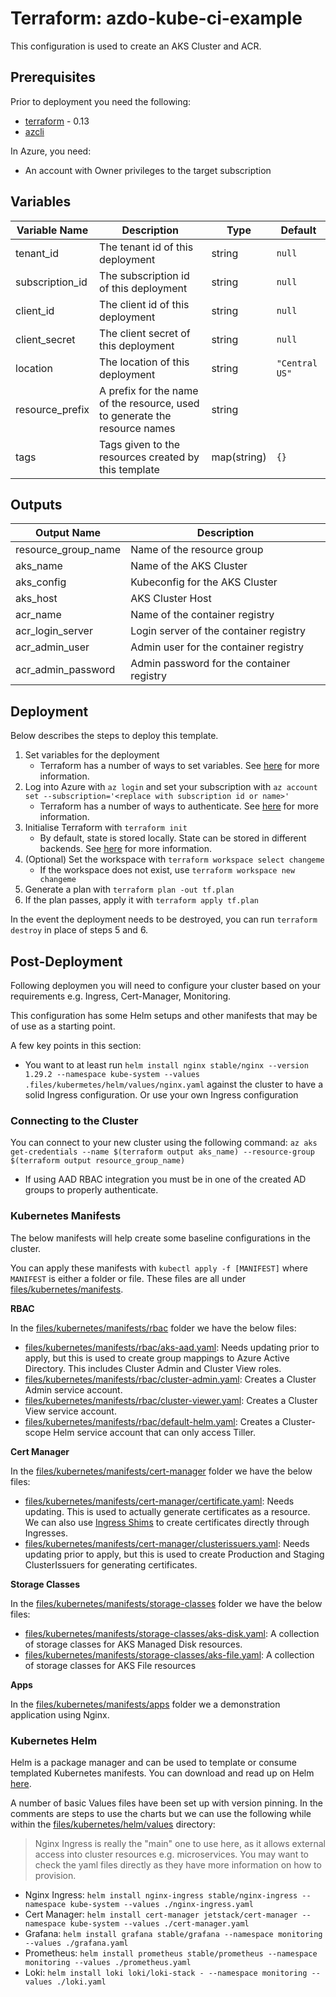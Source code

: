 # Terraform: azdo-kube-ci-example

This configuration is used to create an AKS Cluster and ACR. 

## Prerequisites

Prior to deployment you need the following:

- [terraform](https://www.terraform.io/) - 0.13
- [azcli](https://docs.microsoft.com/en-us/cli/azure/install-azure-cli?view=azure-cli-latest)

In Azure, you need:

- An account with Owner privileges to the target subscription

## Variables

|Variable Name|Description|Type|Default|
|-|-|-|-|
|tenant_id|The tenant id of this deployment|string|`null`|
|subscription_id|The subscription id of this deployment|string|`null`|
|client_id|The client id of this deployment|string|`null`|
|client_secret|The client secret of this deployment|string|`null`|
|location|The location of this deployment|string|`"Central US"`|
|resource_prefix|A prefix for the name of the resource, used to generate the resource names|string||
|tags|Tags given to the resources created by this template|map(string)|`{}`|

## Outputs

|Output Name|Description|
|-|-|
|resource_group_name|Name of the resource group|
|aks_name|Name of the AKS Cluster|
|aks_config|Kubeconfig for the AKS Cluster|
|aks_host|AKS Cluster Host|
|acr_name|Name of the container registry|
|acr_login_server|Login server of the container registry|
|acr_admin_user|Admin user for the container registry|
|acr_admin_password|Admin password for the container registry|

## Deployment

Below describes the steps to deploy this template.

1. Set variables for the deployment
    * Terraform has a number of ways to set variables. See [here](https://www.terraform.io/docs/configuration/variables.html#assigning-values-to-root-module-variables) for more information.
2. Log into Azure with `az login` and set your subscription with `az account set --subscription='<replace with subscription id or name>'`
    * Terraform has a number of ways to authenticate. See [here](https://www.terraform.io/docs/providers/azurerm/guides/azure_cli.html) for more information.
3. Initialise Terraform with `terraform init`
    * By default, state is stored locally. State can be stored in different backends. See [here](https://www.terraform.io/docs/backends/types/index.html) for more information.
4. (Optional) Set the workspace with `terraform workspace select changeme`
    * If the workspace does not exist, use `terraform workspace new changeme`
5. Generate a plan with `terraform plan -out tf.plan`
6. If the plan passes, apply it with `terraform apply tf.plan`

In the event the deployment needs to be destroyed, you can run `terraform destroy` in place of steps 5 and 6.

## Post-Deployment

Following deploymen you will need to configure your cluster based on your requirements e.g. Ingress, Cert-Manager, Monitoring.

This configuration has some Helm setups and other manifests that may be of use as a starting point.

A few key points in this section:

- You want to at least run `helm install nginx stable/nginx --version 1.29.2 --namespace kube-system --values .files/kubermetes/helm/values/nginx.yaml` against the cluster to have a solid Ingress configuration. Or use your own Ingress configuration

### Connecting to the Cluster

You can connect to your new cluster using the following command: `az aks get-credentials --name $(terraform output aks_name) --resource-group $(terraform output resource_group_name)`

- If using AAD RBAC integration you must be in one of the created AD groups to properly authenticate.

### Kubernetes Manifests

The below manifests will help create some baseline configurations in the cluster.

You can apply these manifests with `kubectl apply -f [MANIFEST]` where `MANIFEST` is either a folder or file. These files are all under [files/kubernetes/manifests](files/kubernetes/manifests).

**RBAC**

In the [files/kubernetes/manifests/rbac](rbac) folder we have the below files:

- [files/kubernetes/manifests/rbac/aks-aad.yaml](aks-aad.yaml): Needs updating prior to apply, but this is used to create group mappings to Azure Active Directory. This includes Cluster Admin and Cluster View roles.
- [files/kubernetes/manifests/rbac/cluster-admin.yaml](cluster-admin.yaml): Creates a Cluster Admin service account.
- [files/kubernetes/manifests/rbac/cluster-viewer.yaml](cluster-viewer.yaml): Creates a Cluster View service account.
- [files/kubernetes/manifests/rbac/default-helm.yaml](default-helm.yaml): Creates a Cluster-scope Helm service account that can only access Tiller.

**Cert Manager**

In the [files/kubernetes/manifests/cert-manager](cert-manager) folder we have the below files:

- [files/kubernetes/manifests/cert-manager/certificate.yaml](certificate.yaml): Needs updating. This is used to actually generate certificates as a resource. We can also use [Ingress Shims](https://cert-manager.io/docs/usage/ingress/) to create certificates directly through Ingresses.
- [files/kubernetes/manifests/cert-manager/clusterissuers.yaml](clusterissuers.yaml): Needs updating prior to apply, but this is used to create Production and Staging ClusterIssuers for generating certificates. 

**Storage Classes**

In the [files/kubernetes/manifests/storage-classes](storage-classes) folder we have the below files:

- [files/kubernetes/manifests/storage-classes/aks-disk.yaml](aks-disk.yaml): A collection of storage classes for AKS Managed Disk resources.
- [files/kubernetes/manifests/storage-classes/aks-file.yaml](aks-file.yaml): A collection of storage classes for AKS File resources

**Apps**

In the [files/kubernetes/manifests/apps](apps) folder we a demonstration application using Nginx.

### Kubernetes Helm

Helm is a package manager and can be used to template or consume templated Kubernetes manifests. You can download and read up on Helm [here](https://helm.sh/).

A number of basic Values files have been set up with version pinning. In the comments are steps to use the charts but we can use the following while within the [files/kubernetes/helm/values](files/kubernetes/helm/values) directory:

> Nginx Ingress is really the "main" one to use here, as it allows external access into cluster resources e.g. microservices. You may want to check the yaml files directly as they have more information on how to provision.

- Nginx Ingress: `helm install nginx-ingress stable/nginx-ingress --namespace kube-system --values ./nginx-ingress.yaml`
- Cert Manager: `helm install cert-manager jetstack/cert-manager --namespace kube-system --values ./cert-manager.yaml`
- Grafana: `helm install grafana stable/grafana --namespace monitoring --values ./grafana.yaml`
- Prometheus: `helm install prometheus stable/prometheus --namespace monitoring --values ./prometheus.yaml`
- Loki: `helm install loki loki/loki-stack - --namespace monitoring --values ./loki.yaml`
